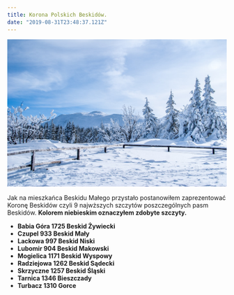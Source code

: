 ```yaml
---
title: Korona Polskich Beskidów.
date: "2019-08-31T23:48:37.121Z"
---
```


![1](./Babia-Gora.jpg)

<p class="justify">Jak na mieszkańca Beskidu Małego przystało postanowiłem zaprezentować Koronę Beskidów czyli 9 najwższych szczytów poszczególnych pasm Beskidów.</p?>
<span class="blue"><b>Kolorem niebieskim oznaczyłem zdobyte szczyty.</b></span>
<b>
<ul>
<li>Babia Góra 1725 Beskid Żywiecki</li>
<li class="blue">Czupel 933 Beskid Mały</li>
<li>Lackowa 997 Beskid Niski</li>
<li class='blue'>Lubomir 904 Beskid Makowski</li>
<li class='blue'>Mogielica 1171 Beskid Wyspowy</li>
<li>Radziejowa 1262 Beskid Sądecki</li>
<li>Skrzyczne 1257 Beskid Śląski</li>
<li>Tarnica 1346 Bieszczady</li>
<li class='blue'>Turbacz 1310 Gorce</li>
</ul>
</b>

